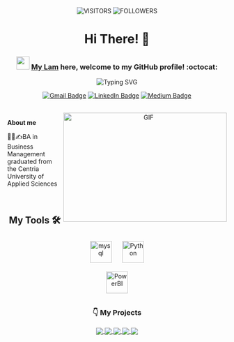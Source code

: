 <div align="center"> 
 
<img alt="VISITORS" src="https://komarev.com/ghpvc/?username=mylamke&style=flat&labelColor=red&logo=github&label=PROFILE+VIEWS&color=971901"/>
<img alt="FOLLOWERS" src="https://img.shields.io/github/followers/mylamke?color=971901&logo=githubb&label=FOLLOWERS"/>
  
<h1> Hi There! 👋 </h1> 
   
 
    

### <img src="https://media.giphy.com/media/WUlplcMpOCEmTGBtBW/giphy.gif" width="30">  [My Lam](https://www.linkedin.com/in/mylamke/) here, welcome to my GitHub profile! :octocat:
![Typing SVG](https://readme-typing-svg.demolab.com?font=Noto+Sans&weight=600&size=21&duration=2000&color=000000&background=FFFFFF&center=true&vCenter=true&width=435&lines=I'm+a+Data+Analyst%2C+;A+Business+Intelligence+Analyst )

[![Gmail Badge](https://img.shields.io/badge/-mylam.ke-c14438?style=social&logo=Gmail&logoColor=red&link=mailto:mylam.ke@gmail.com)](mailto:email@anuragsingh.dev)
[![LinkedIn Badge](https://img.shields.io/badge/-mylamke-blue?style=social&logo=Linkedin&logoColor=blue&link=https://www.linkedin.com/in/mylamke/)](https://www.linkedin.com/in/mylamke/)
[![Medium Badge](http://img.shields.io/badge/-mylam-1ca0f1?style=social&logo=Medium&logoColor=black&link=https://medium.com/@mylam)](https://medium.com/@mylam)

<br>

<img align="right" height="250" width="375" alt="GIF" src="IMG/quote.gif" />


</div>

 
**About me**

👩‍🎓✍️BA in Business Management graduated from the Centria University of Applied Sciences

<br>

<div align="center">

## My Tools  🛠
<div align="center">  
<a href="https://https://www.mysql.com//" target="_blank"><img style="margin: 10px" src="https://profilinator.rishav.dev/skills-assets/mysql-original-wordmark.svg" alt="mysql" height="50" /></a>
<a href="https://www.python.org/" target="_blank"><img style="margin: 10px" src="https://profilinator.rishav.dev/skills-assets/python-original.svg" alt="Python" height="50" /></a>  
</div>
<a href="https://https://powerbi.microsoft.com/en-us/" target="_blank"><img style="margin: 10px" src="https://profilinator.rishav.dev/skills-assets/powerbi-microsoft-original.svg" alt="PowerBI" height="50" /></a>  
</div>

<div align="center">
 
### 👇 **My Projects**

<a href="https://github.com/mylamke/SQL-PBI_Inventory_Controlling">
  <!-- Change the `github-readme-stats.anuraghazra1.vercel.app` to `github-readme-stats.vercel.app`  -->
  <img align="center" src="https://github-readme-stats.vercel.app/api/pin/?username=mylamke&repo=SQL-PBI_Inventory_Controlling&theme=shadow_blue" />
</a>  

<a href="https://github.com/mylamke/SQL-Explore-Ecommerce-Dataset/tree/main">
  <!-- Change the `github-readme-stats.anuraghazra1.vercel.app` to `github-readme-stats.vercel.app`  -->
  <img align="center" src="https://github-readme-stats.vercel.app/api/pin/?username=mylamke&repo=SQL-Explore-Ecommerce-Dataset&theme=shadow_blue" />
</a>  

<a href="https://github.com/mylamke/ML_4G_service_project">
  <!-- Change the `github-readme-stats.anuraghazra1.vercel.app` to `github-readme-stats.vercel.app`  -->
  <img align="center" src="https://github-readme-stats.vercel.app/api/pin/?username=mylamke&repo=ML_4G_service_project&theme=shadow_blue" />
</a>  
<a href="https://github.com/mylamke/Python-RFM-Analysis">
  <!-- Change the `github-readme-stats.anuraghazra1.vercel.app` to `github-readme-stats.vercel.app`  -->
  <img align="center" src="https://github-readme-stats.vercel.app/api/pin/?username=mylamke&repo=Python-RFM-Analysis&theme=shadow_blue" />
</a> 
<a href="https://github.com/mylamke/Python_Cohort_Analysis">
  <!-- Change the `github-readme-stats.anuraghazra1.vercel.app` to `github-readme-stats.vercel.app`  -->
  <img align="center" src="https://github-readme-stats.vercel.app/api/pin/?username=mylamke&repo=Python_Cohort_Analysis&theme=shadow_blue" />
